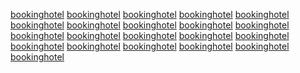 <a href="https://www.uwdawgpound.com/users/sunvillaboutiquehotel">bookinghotel</a>
<a href="https://www.collegeandmagnolia.com/users/sunvillaboutiquehotel">bookinghotel</a>
<a href="https://www.hottimeinoldtown.com/users/sunvillaboutiquehotel">bookinghotel</a>
<a href="https://www.theicegarden.com/users/sunvillaboutiquehotel">bookinghotel</a>
<a href="https://www.bringonthecats.com/users/sunvillaboutiquehotel">bookinghotel</a>
<a href="https://sc.hkeaa.edu.hk/TuniS/sunvilla.in/">bookinghotel</a>
<a href="https://sc.hkeaa.edu.hk/TuniS/sunvilla.in">bookinghotel</a>
<a href="https://www.nucksmisconduct.com/users/sunvillaboutiquehotel">bookinghotel</a>
<a href="https://id.fm-p.jp/index.php?module=jumper&action=pjump&url=https%3A%2F%2Fsunvilla.in%2F">bookinghotel</a>
<a href="https://www.anonymouseagle.com/users/sunvillaboutiquehotel">bookinghotel</a>
<a href="https://www.collegecrosse.com/users/sunvillaboutiquehotel">bookinghotel</a>
<a href="https://www.barkingcarnival.com/users/sunvillaboutiquehotel">bookinghotel</a>
<a href="https://www.uwdawgpound.com/users/sunvillaboutiquehotel">bookinghotel</a>
<a href="https://www.collegeandmagnolia.com/users/sunvillaboutiquehotel">bookinghotel</a>
<a href="https://www.hottimeinoldtown.com/users/sunvillaboutiquehotel">bookinghotel</a>
<a href="https://www.theicegarden.com/users/sunvillaboutiquehotel">bookinghotel</a>
<a href="https://www.bringonthecats.com/users/sunvillaboutiquehotel">bookinghotel</a>
<a href="https://sc.hkeaa.edu.hk/TuniS/sunvilla.in/">bookinghotel</a>
<a href="https://sc.hkeaa.edu.hk/TuniS/sunvilla.in">bookinghotel</a>
<a href="https://www.fearthewall.com/users/sunvillaboutiquehotel">bookinghotel</a>
<a href="https://www.nevermanagealone.com/users/sunvillaboutiquehotel">bookinghotel</a>
